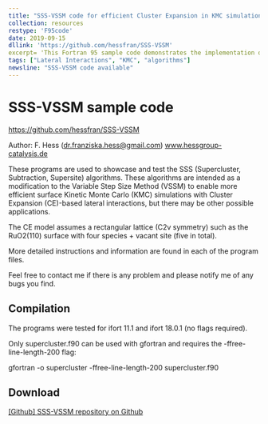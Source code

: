 ```yaml
---
title: "SSS-VSSM code for efficient Cluster Expansion in KMC simulations"
collection: resources
restype: 'F95code'
date: 2019-09-15
dllink: 'https://github.com/hessfran/SSS-VSSM'
excerpt= 'This Fortran 95 sample code demonstrates the implementation of the SSS-VSSM algorithm using a sample Cluster Expansion.'
tags: ["Lateral Interactions", "KMC", "algorithms"]
newsline: "SSS-VSSM code available"
---
```


# SSS-VSSM sample code

https://github.com/hessfran/SSS-VSSM

Author: F. Hess (dr.franziska.hess@gmail.com) www.hessgroup-catalysis.de


These programs are used to showcase and test the SSS (Supercluster, Subtraction, Supersite) algorithms. These algorithms are intended as a modification to the Variable Step Size Method (VSSM) to enable more efficient surface Kinetic Monte Carlo (KMC) simulations with Cluster Expansion (CE)-based lateral interactions, but there may be other possible applications.

The CE model assumes a rectangular lattice (C2v symmetry) such as the RuO2(110) surface with four species + vacant site (five in total).

More detailed instructions and information are found in each of the program files.



Feel free to contact me if there is any problem and please notify me of any bugs you find.


Compilation
-----------

The programs were tested for ifort 11.1 and ifort 18.0.1  (no flags required).

Only supercluster.f90 can be used with gfortran and requires the -ffree-line-length-200 flag:

gfortran -o supercluster -ffree-line-length-200 supercluster.f90


Download
--------

[[Github] SSS-VSSM repository on Github](https://github.com/hessfran/SSS-VSSM)
